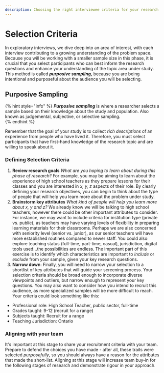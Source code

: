 ```yaml
---
description: Choosing the right interviewee criteria for your research needs
---
```


# Selection Criteria

In exploratory interviews, we dive deep into an area of interest, with each interview contributing to a growing understanding of the problem space. Because you will be working with a smaller sample size in this phase, it is crucial that you select participants who can best inform the research questions and enhance your understanding of the topic area under study. This method is called _**purposive sampling,**_ because you are being intentional and purposeful about the audience you will be selecting. 

## P**urposive Sampling**

{% hint style="info" %}
_**Purposive sampling**_ is where a researcher selects a sample based on their knowledge about the study and population. Also known as judgemental, subjective, or selective sampling.  
{% endhint %}

Remember that the goal of your study is to collect _rich descriptions_ of an experience from people who have lived it. Therefore, you must select participants that have first-hand knowledge of the research topic and are willing to speak about it. 

### **Defining Selection Criteria**

1. **Review research goals** _What are you hoping to learn about during this phase of research?_  For example, you may be aiming to learn about the experience of high school teachers as they prepare lessons for their classes and you are interested in _x, y, z_ aspects of their role. By clearly defining your research objectives, you can begin to think about the type of people that will help you learn more about the problem under study.  
2. **Brainstorm key attributes** _What kind of people will help you learn more about x, y and z?_   We already know we will be talking to high school teachers, however there could be other important attributes to consider. For instance, we may want to include criteria for institution type \(private vs. public\), as teachers may have varying levels of flexibility in preparing learning materials for their classrooms. Perhaps we are also concerned with seniority level \(senior vs. junior\), as our senior teachers will have more established routines compared to newer staff. You could also explore teaching status \(full-time, part-time, casual\), jurisdiction, digital tools used...the possibilities are endless. The important part of this exercise is to identify which characteristics are important to _include_ or _exclude_ from your sample, given your key research questions.  
3. **Narrow down**: Finally, you will need to narrow your selection to a shortlist of key attributes that will guide your screening process. Your selection criteria should be broad enough to incorporate diverse viewpoints and outliers, but narrow enough to represent your key questions. You may also want to consider how you intend to recruit this audience, as more specialized samples will be more difficult to reach. Your criteria could look something like this:

* Professional role: High School Teacher, public sector, full-time 
* Grades taught: 9-12 \(recruit for a range\)  
* Subjects taught: Recruit for a range 
* Teaching Jurisdiction: Ontario 

### **Aligning with your team** 

It's important at this stage to share your recruitment criteria with your team. Prepare to defend the choices you have made - after all, these traits were selected _purposefully_, so you should always have a reason for the attributes that made the short-list. Aligning at this stage will increase team buy-in for the following stages of research and demonstrate rigour in your approach. 





